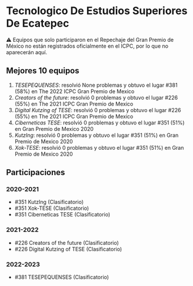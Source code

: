 # Tecnologico De Estudios Superiores De Ecatepec

:warning: Equipos que solo participaron en el Repechaje del Gran Premio de México no están registrados oficialmente en el ICPC, por lo que no aparecerán aquí.

## Mejores 10 equipos

1. _TESEPEQUENSES_: resolvió None problemas y obtuvo el lugar #381 (58%) en The 2022 ICPC Gran Premio de Mexico
1. _Creators of the future_: resolvió 0 problemas y obtuvo el lugar #226 (55%) en The 2021 ICPC Gran Premio de Mexico
1. _Digital Kutzing of TESE_: resolvió 0 problemas y obtuvo el lugar #226 (55%) en The 2021 ICPC Gran Premio de Mexico
1. _Ciberneticas TESE_: resolvió 0 problemas y obtuvo el lugar #351 (51%) en Gran Premio de Mexico 2020
1. _KutzIng_: resolvió 0 problemas y obtuvo el lugar #351 (51%) en Gran Premio de Mexico 2020
1. _Xok-TESE_: resolvió 0 problemas y obtuvo el lugar #351 (51%) en Gran Premio de Mexico 2020

## Participaciones

### 2020-2021

- #351 KutzIng (Clasificatorio)
- #351 Xok-TESE (Clasificatorio)
- #351 Ciberneticas TESE (Clasificatorio)

### 2021-2022

- #226 Creators of the future (Clasificatorio)
- #226 Digital Kutzing of TESE (Clasificatorio)

### 2022-2023

- #381 TESEPEQUENSES (Clasificatorio)



